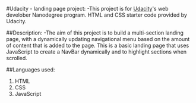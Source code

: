 #Udacity - landing page project:
-This project is for [Udacity](https://www.udacity.com/)'s web develober Nanodegree program. HTML and CSS starter code provided by Udacity.

##Description:
-The aim of this project is to build a multi-section landing page, with a dynamically updating navigational menu based on the amount of content that is added to the page. This is a basic landing page that uses JavaScript to create a NavBar dynamically and to highlight sections when scrolled.

##Languages used:
1) HTML
2) CSS
3) JavaScript
